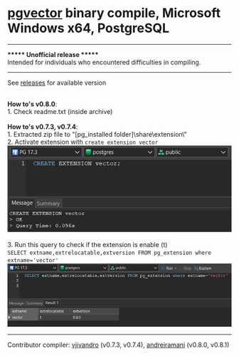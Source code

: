 # [pgvector](https://github.com/pgvector/pgvector) binary compile, Microsoft Windows x64, PostgreSQL
<hr>
<b>***** Unofficial release *****</b>
<br>Intended for individuals who encountered difficulties in compiling.<br>
<hr>
See <a href="https://github.com/andreiramani/pgvector_pgsql_windows/releases">releases</a> for available version
<br><br><p></p>
<b>How to's v0.8.0</b>:
<br>
1. Check readme.txt (inside archive)<br>
<br>
<b>How to's v0.7.3, v0.7.4</b>:
<br>
1. Extracted zip file to "[pg_installed folder]\share\extension\"<br>
2. Activate extension with <code>create extension vector</code>
<br>
<a href="https://www.navicat.com/en/products/navicat-premium">
    <img src="img/01-create_extension.jpg" alt="Screenshot made with Navicat Premium">
</a><br><br>
3. Run this query to check if the extension is enable (t) <br> <code>SELECT extname,extrelocatable,extversion FROM pg_extension where extname='vector'</code>
<br>
<a href="https://www.navicat.com/en/products/navicat-premium">
    <img src="img/02-check_extension.jpg" alt="Screenshot made with Navicat Premium">
</a>

<p></p>
<hr>
Contributor compiler: <a href="https://github.com/vjivandro">vjivandro</a> (v0.7.3, v0.7.4), <a href="https://github.com/andreiramani">andreiramani</a> (v0.8.0, v0.8.1)

